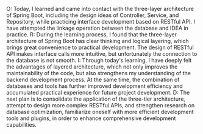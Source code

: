 O:
Today, I learned and came into contact with the three-layer architecture of Spring Boot, including the design ideas of Controller, Service, and Repository, while practicing interface development based on RESTful API. I have attempted the linkage operation between the database and IDEA in practice.
R:
During the learning process, I found that the three-layer architecture of Spring Boot has clear thinking and logical layering, which brings great convenience to practical development. The design of RESTful API makes interface calls more intuitive, but unfortunately the connection to the database is not smooth.
I:
Through today's learning, I have deeply felt the advantages of layered architecture, which not only improves the maintainability of the code, but also strengthens my understanding of the backend development process. At the same time, the combination of databases and tools has further improved development efficiency and accumulated practical experience for future project development.
D:
The next plan is to consolidate the application of the three-tier architecture, attempt to design more complex RESTful APIs, and strengthen research on database optimization, familiarize oneself with more efficient development tools and plugins, in order to enhance comprehensive development capabilities.